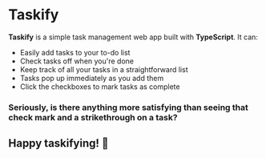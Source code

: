 # Taskify

**Taskify** is a simple task management web app built with **TypeScript**. It can:

- Easily add tasks to your to-do list
- Check tasks off when you're done
- Keep track of all your tasks in a straightforward list
- Tasks pop up immediately as you add them
- Click the checkboxes to mark tasks as complete

### Seriously, is there anything more satisfying than seeing that check mark and a strikethrough on a task?

## Happy taskifying! 🎉
